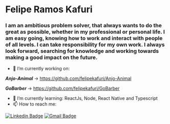 # Felipe Ramos Kafuri

### I am an ambitious problem solver, that always wants to do the great as possible, whether in my professional or personal life. I am easy going, knowing how to work and interact with people of all levels. I can take responsibility for my own work. I always look forward, searching for knowledge and working towards making a good impact on the future. 

- 🔭 I’m currently working on:

***Anjo-Animal*** -> https://github.com/felipekafuri/Anjo-Animal

***GoBarber*** -> https://github.com/felipekafuri/GoBarber
- 🌱 I’m currently learning: ReactJs, Node, React Native and Typescript
- 📫 How to reach me: 

[![Linkedin Badge](https://img.shields.io/badge/-Felipe%20Kafuri-038cfc?style=flat-square&logo=Linkedin&logoColor=white&link=https://www.linkedin.com/in/felipekafuri/)](https://www.linkedin.com/in/felipekafuri/) 
[![Gmail Badge](https://img.shields.io/badge/-felipe11.rk@gmail.com-fc0b03?style=flat-square&logo=Gmail&logoColor=white&link=mailto:felipe11.rk@gmail.com)](mailto:felipe11.rk@gmail.com)

